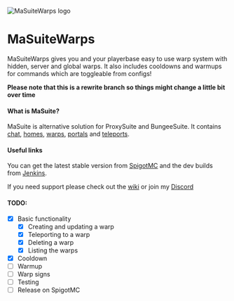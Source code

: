 ![MaSuiteWarps logo](https://i.imgur.com/AzIQDiN.png)


# MaSuiteWarps
MaSuiteWarps gives you and your playerbase easy to use warp system with hidden, server and global warps. It also includes cooldowns and warmups for commands which are toggleable from configs!

**Please note that this is a rewrite branch so things might change a little bit over time**

#### What is MaSuite?
MaSuite is alternative solution for ProxySuite and BungeeSuite. It contains [chat](https://github.com/masagameplay/MaSuiteChat), [homes](https://github.com/masagameplay/MaSuiteHomes), [warps](https://github.com/masagameplay/MaSuiteWarps), [portals](https://github.com/masagameplay/MaSuitePortals) and [teleports](https://github.com/masagameplay/MaSuiteTeleports).

#### Useful links
You can get the latest stable version from [SpigotMC](https://www.spigotmc.org/resources/60454) and the dev builds from [Jenkins](https://ci.codemc.io/job/masagameplay/).

If you need support please check out the [wiki](https://github.com/masagameplay/MaSuiteWarps/wiki) or join my [Discord](https://discord.gg/8t36vS)

#### TODO:
- [x] Basic functionality
    - [x] Creating and updating a warp
    - [x] Teleporting to a warp
    - [x] Deleting a warp
    - [x] Listing the warps
- [x] Cooldown
- [ ] Warmup
- [ ] Warp signs
- [ ] Testing
- [ ] Release on SpigotMC